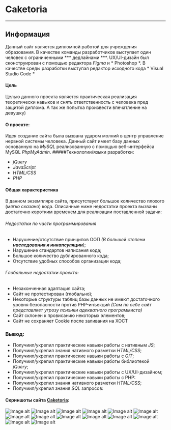 # Caketoria 
___
## Информация
Данный сайт является дипломной работой для учреждения образования. 
В качестве команды разработчиков выступает один человек с ограниченными *** дедлайнами ***. UX/UI-дизайн был сконструирован с помощью редактора *Figma* и * Photoshop *. В качестве среды разработки выступал редактор исходного кода * Visual Studio Code *
#### Цель

Целью данного проекта является практическая реализация теоретически навыков и снять ответственность с человека пред защитой диплома. А так же попытка произвести впечатление на девушку)

#### О проекте: 

Идея создание сайта была вызвана ударом молний в центр управление нервной системы человека.
Данный сайт имеет базу данных основанную на *MySQL* реализованную с помощью веб-интерфейса MySQL *PhpMyAdmin*.
#####Технологии/языки разработки:
* *jQuery*
* *JavaScript*
* *HTML/CSS*
* *PHP*
#### Общая характеристика 
В данном экземпляре сайта, присутствует большое количество плохого (*мягко сказано*) кода. 
Описанные ниже недостатки проекта вызваны достаточно коротким временем для реализации поставленной задачи:
###### Недостатки по части программирования
* Нарушение/отсутствие принципов ООП *(В большей степени ***наследования и инкапсуляции***)*;
* Нарушение стандартов написания кода;
* Большое количество дублированного кода;
* Отсутствие удобных способов организации кода;

###### Глобальные недостатки проекта:
* Незаконченная адаптация сайта;
* Сайт не протестирован (глобально);
* Некоторые структуры таблиц базы данных не имеют достаточного уровня безопасности против PHP-инъекций *(Сам по себе сайт представляет угрозу психики адекватного программиста)*
* Сайт склонен к провисанию некоторых элементов;
* Сайт не сохраняет Cookie после заливания на ХОСТ
### Вывод:
* Получиил/укрепил практические навыки работы с нативным *JS*;
* Получиил/укрепил знания нативного разметки *HTML/CSS*;
* Получиил/укрепил практические навыки работы с *GIT*;
* Получиил/укрепил практические навыки работы библиотекой *jQuery*;
* Получиил/укрепил практические навыки работы с UX/UI-дизайном;
* Получиил/укрепил практические навыки работы с PHP:
* Получиил/укрепил знания нативного разметки *HTML/CSS*;
* Получиил/укрепил знания *SQL* запросов:



#### Скриншоты сайта [Caketoria](http://r29292ne.beget.tech/):
![Image alt](/Readme/Website/1.jpg)
![Image alt](/Readme/Website/2.jpg)
![Image alt](/Readme/Website/3.jpg)
![Image alt](/Readme/Website/4.jpg)
![Image alt](/Readme/Website/5.jpg)
![Image alt](/Readme/Website/6.jpg)
![Image alt](/Readme/Website/7.jpg)
![Image alt](/Readme/Website/8.jpg)
![Image alt](/Readme/Website/9.jpg)
![Image alt](/Readme/Website/10.jpg)
![Image alt](/Readme/Website/11.jpg)
![Image alt](/Readme/Website/12.jpg)
![Image alt](/Readme/Website/13.jpg)
![Image alt](/Readme/Website/14.jpg)
